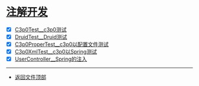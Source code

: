 
# [注解开发](../README.md)

- [x] [C3p0Test__c3p0测试](src/test/java/com/cpucode/test/data/source/C3p0Test.java)
- [x] [DruidTest__Druid测试](src/test/java/com/cpucode/test/data/source/DruidTest.java)
- [x] [C3p0ProperTest__c3p0以配置文件测试](src/test/java/com/cpucode/test/data/source/C3p0ProperTest.java)
- [x] [C3p0XmlTest__c3p0以Spring测试](src/test/java/com/cpucode/test/data/source/C3p0XmlTest.java)
- [x] [UserController__Spring的注入](src/main/java/com/cpucode/web/UserController.java)

-----------------

- [返回文件顶部](../README.md)